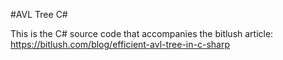 #AVL Tree C#

This is the C# source code that accompanies the bitlush article: https://bitlush.com/blog/efficient-avl-tree-in-c-sharp
